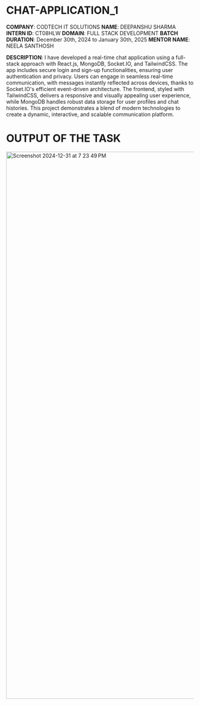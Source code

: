 # CHAT-APPLICATION_1

**COMPANY**: CODTECH IT SOLUTIONS
**NAME**: DEEPANSHU SHARMA
**INTERN ID**: CT08HLW
**DOMAIN**: FULL STACK DEVELOPMENT
**BATCH DURATION**: December 30th, 2024 to January 30th, 2025
**MENTOR NAME**: NEELA SANTHOSH

**DESCRIPTION**: I have developed a real-time chat application using a full-stack approach with React.js, MongoDB, Socket.IO, and TailwindCSS. The app includes secure login and sign-up functionalities, ensuring user authentication and privacy. Users can engage in seamless real-time communication, with messages instantly reflected across devices, thanks to Socket.IO's efficient event-driven architecture. The frontend, styled with TailwindCSS, delivers a responsive and visually appealing user experience, while MongoDB handles robust data storage for user profiles and chat histories. This project demonstrates a blend of modern technologies to create a dynamic, interactive, and scalable communication platform.


# OUTPUT OF THE TASK 

<img width="1470" alt="Screenshot 2024-12-31 at 7 23 49 PM" src="https://github.com/user-attachments/assets/b7f21a86-876c-43fa-9bc1-83620ef63633" />
